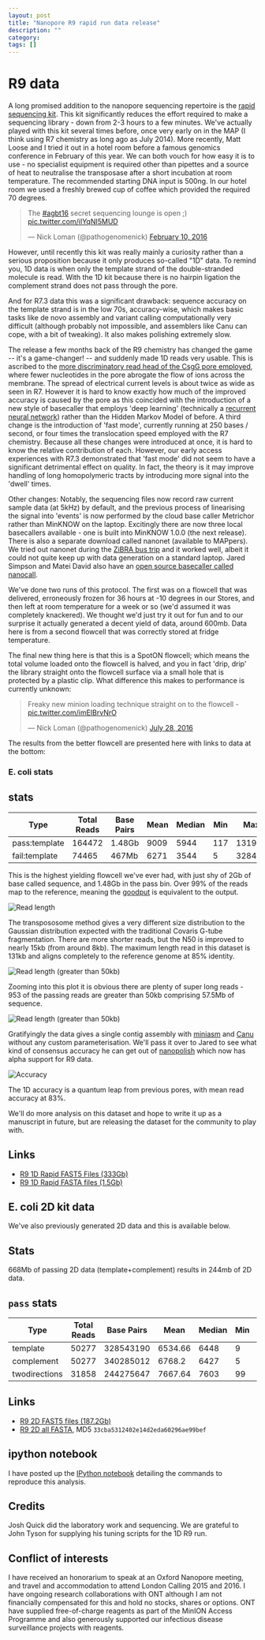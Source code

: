 ```yaml
---
layout: post
title: "Nanopore R9 rapid run data release"
description: ""
category:
tags: []
---
```


# R9 data

A long promised addition to the nanopore sequencing repertoire is the <a href="https://nanoporetech.com/rapidsequencing">rapid sequencing kit</a>. This kit significantly reduces the effort required to make a sequencing library - down from 2-3 hours to a few minutes. We've actually played with this kit several times before, once very early on in the MAP (I think using R7 chemistry as long ago as July 2014). More recently, Matt Loose and I tried it out in a hotel room before a famous genomics conference in February of this year. We can both vouch for how easy it is to use - no specialist equipment is required other than pipettes and a source of heat to neutralise the transposase after a short incubation at room temperature. The recommended starting DNA input is 500ng. In our hotel room we used a freshly brewed cup of coffee which provided the required 70 degrees.

<blockquote class="twitter-tweet" data-lang="en"><p lang="en" dir="ltr">The <a href="https://twitter.com/hashtag/agbt16?src=hash">#agbt16</a> secret sequencing lounge is open ;) <a href="https://t.co/iIYqNI5MUD">pic.twitter.com/iIYqNI5MUD</a></p>&mdash; Nick Loman (@pathogenomenick) <a href="https://twitter.com/pathogenomenick/status/697431606894686208">February 10, 2016</a></blockquote>
<script async src="//platform.twitter.com/widgets.js" charset="utf-8"></script>

However, until recently this kit was really mainly a curiosity rather than a serious proposition because it only produces so-called "1D" data. To remind you, 1D data is when only the template strand of the double-stranded molecule is read. With the 1D kit because there is no hairpin ligation the complement strand does not pass through the pore.

And for R7.3 data this was a significant drawback: sequence accuracy on the template strand is in the low 70s, accuracy-wise, which makes basic tasks like de novo assembly and variant calling computationally very difficult (although probably not impossible, and assemblers like Canu can cope, with a bit of tweaking). It also makes polishing extremely slow.

The release a few months back of the R9 chemistry has changed the game -- it's a game-changer! -- and suddenly made 1D reads very usable. This is ascribed to the <a href="https://www.youtube.com/watch?v=nizGyutn6v4">more discriminatory read head of the CsgG pore employed</a>, where fewer nucleotides in the pore abrogate the flow of ions across the membrane. The spread of electrical current levels is about twice as wide as seen in R7. However it is hard to know exactly how much of the improved accuracy is caused by the pore as this coincided with the introduction of a new style of basecaller that employs 'deep learning' (technically a <a href="https://en.wikipedia.org/wiki/Recurrent_neural_network">recurrent neural network</a>) rather than the Hidden Markov Model of before. A third change is the introduction of 'fast mode', currently running at 250 bases / second, or four times the translocation speed employed with the R7 chemistry. Because all these changes were introduced at once, it is hard to know the relative contribution of each. However, our early access experiences with R7.3 demonstrated that 'fast mode' did not seem to have a significant detrimental effect on quality. In fact, the theory is it may improve handling of long homopolymeric tracts by introducing more signal into the 'dwell' times. 

Other changes: Notably, the sequencing files now record raw current sample data (at 5kHz) by default, and the previous process of linearising the signal into 'events' is now performed by the cloud base caller Metrichor rather than MinKNOW on the laptop. Excitingly there are now three local basecallers available - one is built into MinKNOW 1.0.0 (the next release). There is also a separate download called nanonet (available to MAPpers). We tried out nanonet during the <a href="http://zibraproject.github.io">ZiBRA bus trip</a> and it worked well, albeit it could not quite keep up with data generation on a standard laptop. Jared Simpson and Matei David also have an <a href="http://biorxiv.org/content/early/2016/03/28/046086">open source basecaller called nanocall</a>.

We've done two runs of this protocol. The first was on a flowcell that was delivered, erroneously frozen for 36 hours at -10 degrees in our Stores, and then left at room temperature for a week or so (we'd assumed it was completely knackered). We thought we'd just try it out for fun and to our surprise it actually generated a decent yield of data, around 600mb. Data here is from a second flowcell that was correctly stored at fridge temperature.

The final new thing here is that this is a SpotON flowcell; which means the total volume loaded onto the flowcell is halved, and you in fact 'drip, drip' the library straight onto the flowcell surface via a small hole that is protected by a plastic clip. What difference this makes to performance is currently unknown:

<blockquote class="twitter-tweet" data-lang="en"><p lang="en" dir="ltr">Freaky new minion loading technique straight on to the flowcell - <a href="https://t.co/imEIBrvNrO">pic.twitter.com/imEIBrvNrO</a></p>&mdash; Nick Loman (@pathogenomenick) <a href="https://twitter.com/pathogenomenick/status/758686409897246720">July 28, 2016</a></blockquote>
<script async src="//platform.twitter.com/widgets.js" charset="utf-8"></script>

The results from the better flowcell are presented here with links to data at the bottom:

### E. coli stats 

## stats

| Type           | Total Reads | Base Pairs | Mean    | Median | Min | Max    | N25   | N50   | N75  |
|----------------|-------------|------------|---------|--------|-----|--------|-------|-------|------|
| pass:template  | 164472      | 1.48Gb     | 9009    | 5944   | 117 | 131969 | 25244 | 14891 | 8074 |
| fail:template  | 74465       | 467Mb      | 6271    | 3544   | 5   | 328471 | 21903 | 12033 | 6047 |

This is the highest yielding flowcell we've ever had, with just shy of 2Gb of base called sequence, and 1.48Gb in the pass bin. Over 99% of the reads map to the reference, meaning the <a href="https://en.wikipedia.org/wiki/Goodput">goodput</a> is equivalent to the output.

<img src="/images/2016-08-02-nanopore-1d-read-length.png" alt="Read length" />

The transpososome method gives a very different size distribution to the Gaussian distribution expected with the traditional Covaris G-tube fragmentation. There are more shorter reads, but the N50 is improved to nearly 15kb (from around 8kb). The maximum length read in this dataset is 131kb and aligns completely to the reference genome at 85% identity.

<img src="/images/2016-08-02-nanopore-1d-read-length-zoom.png" alt="Read length (greater than 50kb)" />

Zooming into this plot it is obvious there are plenty of super long reads - 953 of the passing reads are greater than 50kb comprising 57.5Mb of sequence.

<img src="/images/2016-08-02-nanopore-1d-read-length-zoom.png" alt="Read length (greater than 50kb)" />

Gratifyingly the data gives a single contig assembly with <a href="https://github.com/lh3/miniasm">miniasm</a> and <a href="http://canu.readthedocs.io/en/stable/">Canu</a> without any custom parameterisation. We'll pass it over to Jared to see what kind of consensus accuracy he can get out of <a href="https://github.com/jts/nanopolish">nanopolish</a> which now has alpha support for R9 data.

<img src="/images/2016-08-02-nanopore-1d-accuracy.png" alt="Accuracy" />

The 1D accuracy is a quantum leap from previous pores, with mean read accuracy at 83%. 

We'll do more analysis on this dataset and hope to write it up as a manuscript in future, but are releasing the dataset for the community to play with.

## Links

  - <a href="https://s3.climb.ac.uk/nanopore/E_coli_K12_1D_R9.2_SpotON_2.tgz">R9 1D Rapid FAST5 Files (333Gb)</a>
  - <a href="https://s3.climb.ac.uk/nanopore/E_coli_K12_1D_R9.2_SpotON_2.pass.fasta">R9 1D Rapid FASTA files (1.5Gb)</a>

## E. coli 2D kit data

We've also previously generated 2D data and this is available below.

## Stats

668Mb of passing 2D data (template+complement) results in 244mb of 2D data.

## ``pass`` stats

| Type          | Total Reads | Base Pairs | Mean    | Median | Min | Max    | N25   | N50  | N75  |
|---------------|-------------|------------|---------|--------|-----|--------|-------|------|------|
| template      | 50277       | 328543190  | 6534.66 | 6448   | 9   | 78622  | 11688 | 9063 | 6665 |
| complement    | 50277       | 340285012  | 6768.2  | 6427   | 5   | 144661 | 12555 | 9280 | 6732 |
| twodirections | 31858       | 244275647  | 7667.64 | 7603   | 99  | 64218  | 11754 | 9244 | 7135 |

## Links

  - <a href="https://s3.climb.ac.uk/nanopore/R9_Ecoli_K12_MG1655_lambda_MinKNOW_0.51.1.62.tar">R9 2D FAST5 files (187.2Gb)</a>
  - <a href="https://s3.climb.ac.uk/nanopore/R9_Ecoli_K12_MG1655_lambda_MinKNOW_0.51.1.62.all.fasta">R9 2D all FASTA</a>, MD5 ``33cba5312402e14d2eda60296ae99bef``

## ipython notebook

I have posted up the <a href="http://nbviewer.jupyter.org/github/nickloman/nickloman.github.com/blob/master/static/2016-08-03-r9-nanopore-analysis.ipynb">IPython notebook</a> detailing the commands to reproduce this analysis.

## Credits

Josh Quick did the laboratory work and sequencing. We are grateful to John Tyson for supplying his tuning scripts for the 1D R9 run.

## Conflict of interests

I have received an honorarium to speak at an Oxford Nanopore meeting, and travel and accommodation to attend London Calling 2015 and 2016. I have ongoing research collaborations with ONT although I am not financially compensated for this and hold no stocks, shares or options. ONT have supplied free-of-charge reagents as part of the MinION Access Programme and also generously supported our infectious disease surveillance projects with reagents.


